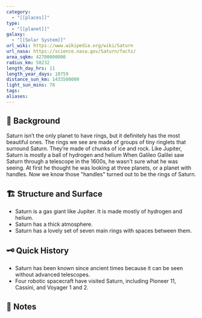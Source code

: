 ```yaml
---
category:
  - "[[places]]"
type:
  - "[[planet]]"
galaxy:
  - "[[Solar System]]"
url_wiki: https://www.wikipedia.org/wiki/Saturn
url_nasa: https://science.nasa.gov/Saturn/facts/
area_sqkm: 42700000000
radius_km: 58232
length_day_hrs: 11
length_year_days: 10759
distance_sun_km: 1433500000
light_sun_mins: 78
tags: 
aliases:
---
```

## 🌱 Background
Saturn isn’t the only planet to have rings, but it definitely has the most beautiful ones. The rings we see are made of groups of tiny ringlets that surround Saturn. They’re made of chunks of ice and rock. Like Jupiter, Saturn is mostly a ball of hydrogen and helium
When Galileo Galilei saw Saturn through a telescope in the 1600s, he wasn't sure what he was seeing. At first he thought he was looking at three planets, or a planet with handles. Now we know those "handles" turned out to be the rings of Saturn.

## 🏗 Structure and Surface
- Saturn is a gas giant like Jupiter. It is made mostly of hydrogen and helium.
- Saturn has a thick atmosphere.
- Saturn has a lovely set of seven main rings with spaces between them.

## 🗝 Quick History
- Saturn has been known since ancient times because it can be seen without advanced telescopes.
- Four robotic spacecraft have visited Saturn, including Pioneer 11, Cassini, and Voyager 1 and 2.
## 📒 Notes

